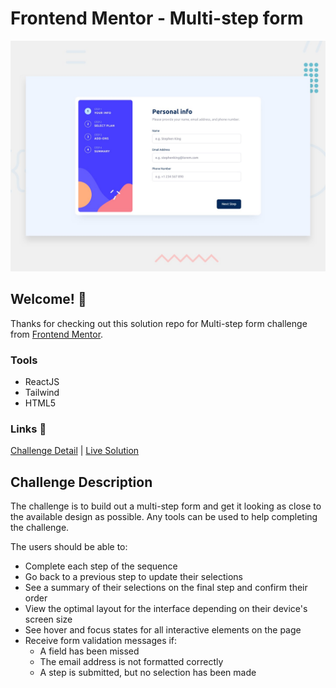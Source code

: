 # Frontend Mentor - Multi-step form

![Design preview for the Multi-step form coding challenge](./design/desktop-preview.jpg)

## Welcome! 👋

Thanks for checking out this solution repo for Multi-step form challenge from [Frontend Mentor](https://www.frontendmentor.io). 

### Tools
- ReactJS
- Tailwind
- HTML5

### Links 🔗
[Challenge Detail](https://www.frontendmentor.io/challenges/multistep-form-YVAnSdqQBJ) | [Live Solution](https://anindyoo.github.io/frontend-mentor_2-multi-step-form-challenge-solution/)


## Challenge Description

The challenge is to build out a multi-step form and get it looking as close to the available design as possible. Any tools can be used to help completing the challenge. 

The users should be able to:
- Complete each step of the sequence
- Go back to a previous step to update their selections
- See a summary of their selections on the final step and confirm their order
- View the optimal layout for the interface depending on their device's screen size
- See hover and focus states for all interactive elements on the page
- Receive form validation messages if:
  - A field has been missed
  - The email address is not formatted correctly
  - A step is submitted, but no selection has been made